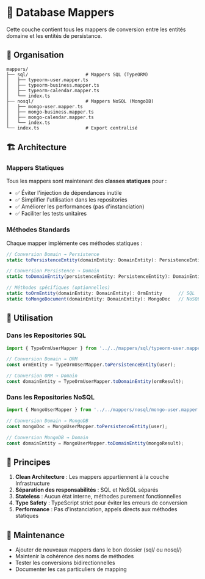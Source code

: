# 🔄 Database Mappers

Cette couche contient tous les mappers de conversion entre les entités domaine et les entités de persistance.

## 📁 Organisation

```
mappers/
├── sql/                     # Mappers SQL (TypeORM)
│   ├── typeorm-user.mapper.ts
│   ├── typeorm-business.mapper.ts
│   ├── typeorm-calendar.mapper.ts
│   └── index.ts
├── nosql/                   # Mappers NoSQL (MongoDB)
│   ├── mongo-user.mapper.ts
│   ├── mongo-business.mapper.ts
│   ├── mongo-calendar.mapper.ts
│   └── index.ts
└── index.ts                 # Export centralisé
```

## 🏗️ Architecture

### Mappers Statiques

Tous les mappers sont maintenant des **classes statiques** pour :
- ✅ Éviter l'injection de dépendances inutile
- ✅ Simplifier l'utilisation dans les repositories  
- ✅ Améliorer les performances (pas d'instanciation)
- ✅ Faciliter les tests unitaires

### Méthodes Standards

Chaque mapper implémente ces méthodes statiques :

```typescript
// Conversion Domain → Persistence
static toPersistenceEntity(domainEntity: DomainEntity): PersistenceEntity

// Conversion Persistence → Domain  
static toDomainEntity(persistenceEntity: PersistenceEntity): DomainEntity

// Méthodes spécifiques (optionnelles)
static toOrmEntity(domainEntity: DomainEntity): OrmEntity      // SQL
static toMongoDocument(domainEntity: DomainEntity): MongoDoc   // NoSQL
```

## 🚀 Utilisation

### Dans les Repositories SQL

```typescript
import { TypeOrmUserMapper } from '../../mappers/sql/typeorm-user.mapper';

// Conversion Domain → ORM
const ormEntity = TypeOrmUserMapper.toPersistenceEntity(user);

// Conversion ORM → Domain
const domainEntity = TypeOrmUserMapper.toDomainEntity(ormResult);
```

### Dans les Repositories NoSQL

```typescript
import { MongoUserMapper } from '../../mappers/nosql/mongo-user.mapper';

// Conversion Domain → MongoDB
const mongoDoc = MongoUserMapper.toPersistenceEntity(user);

// Conversion MongoDB → Domain
const domainEntity = MongoUserMapper.toDomainEntity(mongoResult);
```

## 🎯 Principes

1. **Clean Architecture** : Les mappers appartiennent à la couche Infrastructure
2. **Séparation des responsabilités** : SQL et NoSQL séparés
3. **Stateless** : Aucun état interne, méthodes purement fonctionnelles
4. **Type Safety** : TypeScript strict pour éviter les erreurs de conversion
5. **Performance** : Pas d'instanciation, appels directs aux méthodes statiques

## 🔧 Maintenance

- Ajouter de nouveaux mappers dans le bon dossier (sql/ ou nosql/)
- Maintenir la cohérence des noms de méthodes
- Tester les conversions bidirectionnelles
- Documenter les cas particuliers de mapping
